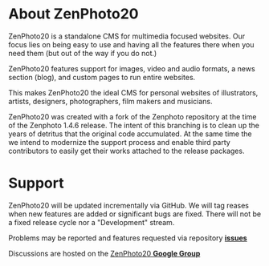 # About ZenPhoto20

ZenPhoto20 is a standalone CMS for multimedia focused websites. Our focus lies on being easy to use and having all the features there when you need them (but out of the way if you do not.)

ZenPhoto20 features support for images, video and audio formats, a news section (blog), and custom pages to run entire websites.

This makes ZenPhoto20 the ideal CMS for personal websites of illustrators, artists, designers, photographers, film makers and musicians.


ZenPhoto20 was created with a fork of the Zenphoto repository at the time of the Zenphoto 1.4.6 release.
The intent of this branching is to clean up the years of detritus that the original code accumulated. At the same time
the we intend to modernize the support process and enable third party contributors to easily get their works attached to the release packages.

# Support

ZenPhoto20 will be updated incrementally via GitHub. We will tag reases when new features are added or significant bugs are fixed. There will not be a fixed release cycle nor a "Development" stream.

Problems may be reported and features requested via repository [__issues__](https://github.com/ZenPhoto20/ZenPhoto20/issues)

Discussions are hosted on the [ZenPhoto20 __Google Group__](https://groups.google.com/forum/#!forum/zenphoto20)